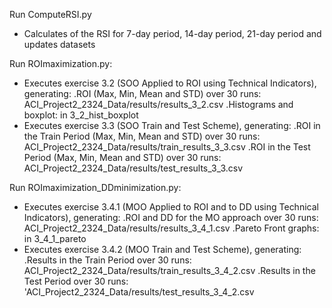 Run ComputeRSI.py
- Calculates of the RSI for 7-day period, 14-day period, 21-day period and updates datasets

Run ROImaximization.py: 
- Executes exercise 3.2 (SOO Applied to ROI using Technical Indicators), generating:
    .ROI (Max, Min, Mean and STD) over 30 runs: ACI_Project2_2324_Data/results/results_3_2.csv
    .Histograms and boxplot: in 3_2_hist_boxplot
- Executes exercise 3.3 (SOO Train and Test Scheme), generating:
    .ROI in the Train Period (Max, Min, Mean and STD) over 30 runs: ACI_Project2_2324_Data/results/train_results_3_3.csv
    .ROI in the Test Period (Max, Min, Mean and STD) over 30 runs: ACI_Project2_2324_Data/results/test_results_3_3.csv

Run ROImaximization_DDminimization.py: 
- Executes exercise 3.4.1 (MOO Applied to ROI and to DD using Technical Indicators), generating:
    .ROI and DD for the MO approach over 30 runs: ACI_Project2_2324_Data/results/results_3_4_1.csv
    .Pareto Front graphs: in 3_4_1_pareto
- Executes exercise 3.4.2 (MOO Train and Test Scheme), generating:
    .Results in the Train Period over 30 runs: ACI_Project2_2324_Data/results/train_results_3_4_2.csv
    .Results in the Test Period over 30 runs: 'ACI_Project2_2324_Data/results/test_results_3_4_2.csv